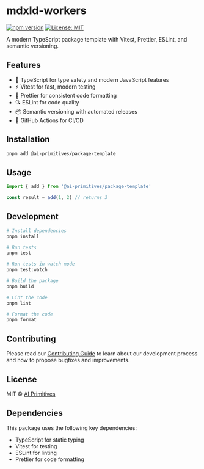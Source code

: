 # mdxld-workers

[![npm version](https://badge.fury.io/js/%40ai-primitives%2Fpackage-template.svg)](https://www.npmjs.com/package/@ai-primitives/package-template)
[![License: MIT](https://img.shields.io/badge/License-MIT-yellow.svg)](https://opensource.org/licenses/MIT)

A modern TypeScript package template with Vitest, Prettier, ESLint, and semantic versioning.

## Features

- 🚀 TypeScript for type safety and modern JavaScript features
- ⚡️ Vitest for fast, modern testing
- 🎨 Prettier for consistent code formatting
- 🔍 ESLint for code quality
- 📦 Semantic versioning with automated releases
- 🔄 GitHub Actions for CI/CD

## Installation

```bash
pnpm add @ai-primitives/package-template
```

## Usage

```typescript
import { add } from '@ai-primitives/package-template'

const result = add(1, 2) // returns 3
```

## Development

```bash
# Install dependencies
pnpm install

# Run tests
pnpm test

# Run tests in watch mode
pnpm test:watch

# Build the package
pnpm build

# Lint the code
pnpm lint

# Format the code
pnpm format
```

## Contributing

Please read our [Contributing Guide](./CONTRIBUTING.md) to learn about our development process and how to propose bugfixes and improvements.

## License

MIT © [AI Primitives](https://mdx.org.ai)

## Dependencies

This package uses the following key dependencies:

- TypeScript for static typing
- Vitest for testing
- ESLint for linting
- Prettier for code formatting
